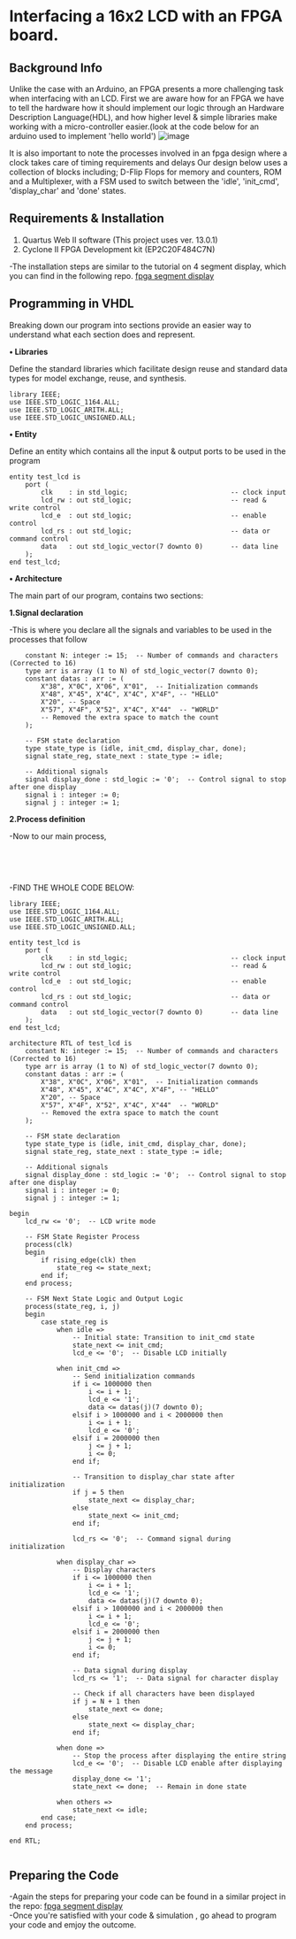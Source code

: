 # Interfacing a 16x2 LCD with an FPGA board.
## Background Info ##
Unlike the case with an Arduino, an FPGA presents a more challenging task when interfacing with an LCD.
First we are aware how for an FPGA we have to tell the hardware how it should implement our logic through an Hardware Description Language(HDL), and how higher level & simple libraries make working with a micro-controller easier.(look at the code below for an arduino 
used to implement 'hello world')
![image](https://github.com/user-attachments/assets/442612fa-0654-4c4e-96de-bdf6f4b2e684)

It is also important to note the processes involved in an fpga design where a clock takes care of timing requirements and delays
Our design below uses a collection of blocks including; D-Flip Flops for memory and counters, ROM and a Multiplexer, with a FSM used to switch between the 'idle', 'init_cmd', 'display_char' and 'done' states.



## Requirements & Installation ##

1.	Quartus Web II software (This project uses ver. 13.0.1)
2.	Cyclone II FPGA Development kit (EP2C20F484C7N)

-The installation steps are similar to the tutorial on 4 segment display, which you can find in the following repo.
 [fpga segment display](https://github.com/donaldintech/fpga_segment_display)


## Programming in VHDL ##

Breaking down our program into sections provide an easier way to understand what each section does and represent.

**•	Libraries**

Define the standard libraries which facilitate design reuse and standard data types for model exchange, reuse, and synthesis. 
```
library IEEE;
use IEEE.STD_LOGIC_1164.ALL;
use IEEE.STD_LOGIC_ARITH.ALL;
use IEEE.STD_LOGIC_UNSIGNED.ALL;
```
 
**•	Entity**

Define an entity which contains all the input & output ports to be used in the program
```
entity test_lcd is
    port (
        clk    : in std_logic;                          -- clock input
        lcd_rw : out std_logic;                         -- read & write control
        lcd_e  : out std_logic;                         -- enable control
        lcd_rs : out std_logic;                         -- data or command control
        data   : out std_logic_vector(7 downto 0)       -- data line
    );
end test_lcd;
```
 
**•	Architecture**

The main part of our program, contains two sections: 

**1.Signal declaration** 

-This is where you declare all the signals and variables to be used in the processes that follow
```
    constant N: integer := 15;  -- Number of commands and characters (Corrected to 16)
    type arr is array (1 to N) of std_logic_vector(7 downto 0);
    constant datas : arr := (
        X"38", X"0C", X"06", X"01",  -- Initialization commands
        X"48", X"45", X"4C", X"4C", X"4F", -- "HELLO"
        X"20", -- Space
        X"57", X"4F", X"52", X"4C", X"44"  -- "WORLD"
        -- Removed the extra space to match the count
    );

    -- FSM state declaration
    type state_type is (idle, init_cmd, display_char, done);
    signal state_reg, state_next : state_type := idle;
    
    -- Additional signals
    signal display_done : std_logic := '0';  -- Control signal to stop after one display
    signal i : integer := 0;
    signal j : integer := 1;
```

 **2.Process definition** 


-Now to our  main process, 
```
 
```
  


<br/><br/>
-FIND THE WHOLE CODE BELOW: 

```
library IEEE;
use IEEE.STD_LOGIC_1164.ALL;
use IEEE.STD_LOGIC_ARITH.ALL;
use IEEE.STD_LOGIC_UNSIGNED.ALL;

entity test_lcd is
    port (
        clk    : in std_logic;                          -- clock input
        lcd_rw : out std_logic;                         -- read & write control
        lcd_e  : out std_logic;                         -- enable control
        lcd_rs : out std_logic;                         -- data or command control
        data   : out std_logic_vector(7 downto 0)       -- data line
    );
end test_lcd;

architecture RTL of test_lcd is
    constant N: integer := 15;  -- Number of commands and characters (Corrected to 16)
    type arr is array (1 to N) of std_logic_vector(7 downto 0);
    constant datas : arr := (
        X"38", X"0C", X"06", X"01",  -- Initialization commands
        X"48", X"45", X"4C", X"4C", X"4F", -- "HELLO"
        X"20", -- Space
        X"57", X"4F", X"52", X"4C", X"44"  -- "WORLD"
        -- Removed the extra space to match the count
    );

    -- FSM state declaration
    type state_type is (idle, init_cmd, display_char, done);
    signal state_reg, state_next : state_type := idle;
    
    -- Additional signals
    signal display_done : std_logic := '0';  -- Control signal to stop after one display
    signal i : integer := 0;
    signal j : integer := 1;

begin
    lcd_rw <= '0';  -- LCD write mode

    -- FSM State Register Process
    process(clk)
    begin
        if rising_edge(clk) then
            state_reg <= state_next;
        end if;
    end process;

    -- FSM Next State Logic and Output Logic
    process(state_reg, i, j)
    begin
        case state_reg is
            when idle =>
                -- Initial state: Transition to init_cmd state
                state_next <= init_cmd;
                lcd_e <= '0';  -- Disable LCD initially

            when init_cmd =>
                -- Send initialization commands
                if i <= 1000000 then
                    i <= i + 1;
                    lcd_e <= '1';
                    data <= datas(j)(7 downto 0);
                elsif i > 1000000 and i < 2000000 then
                    i <= i + 1;
                    lcd_e <= '0';
                elsif i = 2000000 then
                    j <= j + 1;
                    i <= 0;
                end if;

                -- Transition to display_char state after initialization
                if j = 5 then
                    state_next <= display_char;
                else
                    state_next <= init_cmd;
                end if;

                lcd_rs <= '0';  -- Command signal during initialization

            when display_char =>
                -- Display characters
                if i <= 1000000 then
                    i <= i + 1;
                    lcd_e <= '1';
                    data <= datas(j)(7 downto 0);
                elsif i > 1000000 and i < 2000000 then
                    i <= i + 1;
                    lcd_e <= '0';
                elsif i = 2000000 then
                    j <= j + 1;
                    i <= 0;
                end if;

                -- Data signal during display
                lcd_rs <= '1';  -- Data signal for character display

                -- Check if all characters have been displayed
                if j = N + 1 then
                    state_next <= done;
                else
                    state_next <= display_char;
                end if;

            when done =>
                -- Stop the process after displaying the entire string
                lcd_e <= '0';  -- Disable LCD enable after displaying the message
                display_done <= '1';
                state_next <= done;  -- Remain in done state

            when others =>
                state_next <= idle;
        end case;
    end process;

end RTL;


```  


## Preparing the Code ##

-Again the steps for preparing your code can be found in a similar project in the repo: 
[fpga segment display](https://github.com/donaldintech/fpga_segment_display) </br>
-Once you're satisfied with your code & simulation , go ahead to program your code and emjoy the outcome.


